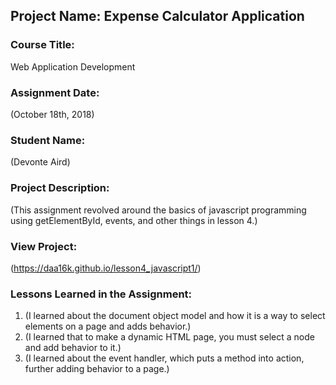 ## Project Name:  Expense Calculator Application

### Course Title:
Web Application Development

### Assignment Date:  
(October 18th, 2018)

### Student Name:  
(Devonte Aird)

### Project Description:
(This assignment revolved around the basics of javascript programming using getElementById, events, and other things in lesson 4.)

### View Project:
(https://daa16k.github.io/lesson4_javascript1/)

### Lessons Learned in the Assignment:
1. (I learned about the document object model and how it is a way to select elements on a page and adds behavior.)
2. (I learned that to make a dynamic HTML page, you must select a node and add behavior to it.)
3. (I learned about the event handler, which puts a method into action, further adding behavior to a page.)



